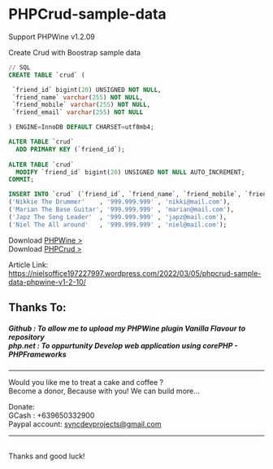 # PHPCrud-sample-data
Support PHPWine v1.2.09

Create Crud with Boostrap sample data 

```SQL
// SQL 
CREATE TABLE `crud` (

 `friend_id` bigint(20) UNSIGNED NOT NULL,
 `friend_name` varchar(255) NOT NULL,
 `friend_mobile` varchar(255) NOT NULL,
 `friend_email` varchar(255) NOT NULL

) ENGINE=InnoDB DEFAULT CHARSET=utf8mb4;

ALTER TABLE `crud`
  ADD PRIMARY KEY (`friend_id`);
  
ALTER TABLE `crud`
  MODIFY `friend_id` bigint(20) UNSIGNED NOT NULL AUTO_INCREMENT;
COMMIT;
```

```SQL
INSERT INTO `crud` (`friend_id`, `friend_name`, `friend_mobile`, `friend_email`) VALUES
('Nikkie The Drummer'    , '999.999.999' , 'nikki@mail.com'),
('Marian The Base Guitar', '999.999.999' , 'marian@mail.com'),
('Japz The Song Leader'  , '999.999.999' , 'japz@mail.com'),
('Niel The All around'   , '999.999.999' , 'niel@mail.com');
```

Download <a href="https://github.com/nielsofficeofficial/PHPWine"> PHPWine > </a> <br />
Download <a href="https://github.com/nielsofficeofficial/PHPCrud"> PHPCrud > </a>

Article Link: https://nielsoffice197227997.wordpress.com/2022/03/05/phpcrud-sample-data-phpwine-v1-2-10/

<h2>Thanks To:</h2>
<h5>
Github : To allow me to upload my PHPWine plugin Vanilla Flavour to repository<br /> 
php.net : To oppurtunity Develop web application using corePHP - PHPFrameworks<br />
</h5>


<hr />
Would you like me to treat a cake and coffee ? <br />
Become a donor, Because with you! We can build more... 

Donate: <br />
GCash : +639650332900 <br /> 
Paypal account: syncdevprojects@gmail.com
<hr />
<br />
Thanks and good luck! 
